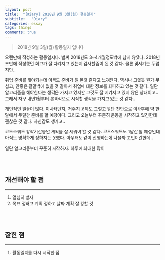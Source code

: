 ```yaml
---
layout: post
title:  "[Diary] 2018년 9월 3일(월) 활동일지"
subtitle:   "Diary"
categories: essay
tags: things
comments: true
---
```


> 2018년 9월 3일(월) 활동일지 입니다

오랜만에 작성하는 활동일지다. 벌써 2018년도 3~4개월정도밖에 남지 않았다. 2018년 초반에 작성했던 회고가 잘 지켜지고 있는지 검사할즘이 된 것 같다. 물론 맞서기는 두렵지만..

취업 준비를 해야되는데 아직도 준비가 덜 된것 같다고 느껴진다. 역시나 그랬듯 뭔가 무섭고, 안좋은 결말밖에 없을 것 같아서 취업에 대한 정보를 회피하고 있는 것 같다. 일단 알고리즘을 해야한다는 생각은 가지고 있지만 그것도 잘 지켜지고 있지 않은 상태이고.. 그래서 자꾸 내년1월부터 본격적으로 시작할 생각을 가지고 있는 것 같다..

개인적인 일들이 많다. 이사라던지, 거주지 문제도 그렇고 일단 천안으로 이사후에 약 한달에서 두달간 준비를 할 예정이다. 그리고 오늘부터 꾸준히 운동을 시작하고 있긴한데 괜찮은 것 같다. 자신감도 생기고..

코드스쿼드 방학기간동안 계획을 잘 세워야 할 것 같다. 코드스쿼드도 1달간 쉴 예정인데 아직도 명확하게 정하지는 못했다. 아무래도 같이 진행하는게 나을까 고민이긴한데..

일단 알고리즘부터 꾸준히 시작하자. 하루에 최대한 많이

<br/><br/>

## 개선해야 할 점

---

1. 열심히 살자
2. 목표 정하고 계획 정하고 날짜 계획 잘 정할 것

<br/><br/>

## 잘한 점

---

1. 활동일지를 다시 시작한 점